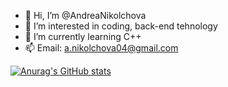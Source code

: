 - 👋 Hi, I’m @AndreaNikolchova
- 👀 I’m interested in coding, back-end tehnology
- 🌱 I’m currently learning C++
- 📫 Email: a.nikolchova04@gmail.com

[![Anurag's GitHub stats](https://github-readme-stats.vercel.app/api?username=AndreaNikolchova)](https://github.com/anuraghazra/github-readme-stats)
<!---
AndreaNikolchova/AndreaNikolchova is a ✨ special ✨ repository because its `README.md` (this file) appears on your GitHub profile.
You can click the Preview link to take a look at your changes.
--->

